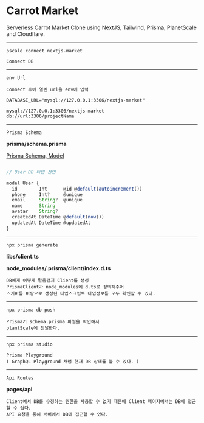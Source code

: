 # Carrot Market

Serverless Carrot Market Clone using NextJS, Tailwind, Prisma, PlanetScale and Cloudflare.

---

`pscale connect nextjs-market`

    Connect DB

---

`env Url`

    Connect 후에 열린 url을 env에 입력

    DATABASE_URL="mysql://127.0.0.1:3306/nextjs-market"

    mysql://127.0.0.1:3306/nextjs-market
    db://url:3306/projectName
    
 ---
 
`Prisma Schema`

**prisma/schema.prisma**

[Prisma Schema, Model](https://www.prisma.io/docs/concepts/components/prisma-schema/data-model)

```javascript

// User DB 타입 선언

model User {
  id        Int      @id @default(autoincrement())
  phone     Int?     @unique
  email     String?  @unique
  name      String
  avatar    String?
  createdAt DateTime @default(now())
  updatedAt DateTime @updatedAt
}

```

---


`npx prisma generate`

**libs/client.ts**

**node_modules/.prisma/client/index.d.ts**

    DB에게 어떻게 말을걸지 Client를 생성
    PrismaClient가 node_modules에 d.ts로 정의해주어
    스키마를 바탕으로 생성된 타입스크립트 타입정보를 모두 확인할 수 있다.

---

`npx prisma db push`

    Prisma가 schema.prisma 파일을 확인해서
    plantScale에 전달한다.

---

`npx prisma studio`

    Prisma Playground
    ( GraphQL Playground 처럼 현재 DB 상태를 볼 수 있다. )

---

`Api Routes`

**pages/api**

    Client에서 DB를 수정하는 권한을 사용할 수 없기 때문에 Client 페이지에서는 DB에 접근할 수 없다.
    API 요청을 통해 서버에서 DB에 접근할 수 있다.
